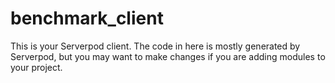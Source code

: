 # benchmark_client

This is your Serverpod client. The code in here is mostly generated by
Serverpod, but you may want to make changes if you are adding modules to your
project.
